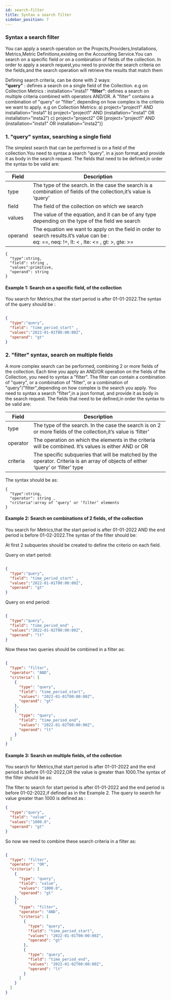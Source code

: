 ```yaml
---
id: search-filter
title: Syntax a search filter
sidebar_position: 7
---
```

### Syntax a search filter


You can apply a search operation on the Projects,Providers,Installations, Metrics,Metric Definitions,existing on the Accounting Service.You can search on a specific field or on a combination of fields of the collection. In order to apply a search request,you need to provide the search criteria on the fields,and the search operation will retrieve the results that match them

Defining search criteria, can be done with 2 ways:  
**"query"** : defines a search on a single field of the Collection. e.g on Collection Metrics : installation="insta1"
**"filter"**: defines a search on multiple criteria combined with operators AND/OR. A "filter" contains a combination of "query" or "filter", depending on how complex is the criterio we want to apply. e.g on Collection Metrics: 
a) project="project1" AND installation="insta1" 
b) project="project1" AND (installation="insta1" OR installation="insta2")
c) project="project2" OR [project="project1" AND (installation="insta1" OR installation="insta2")]

### 1.  "query" syntax, searching a single field
The simplest search that can be performed is on a field of the collection.You need to syntax a search "query", in a json format,and provide it as body in the search request. 
The fields that need to be defined,in order the syntax to be valid are: 

| Field          	| Description   	                   | 
|------------------	|---------------------------------------- |
| type             	| The type of the search. In the case the search is a combination of fields of the collection,it’s value is ‘query’ |
| field         	| The field of the collection on which we search
| values         	| The value of the equation, and it can be of any type depending on the type of the field we search
| operand      	| The equation we want to apply on the field in order to search results.it’s value can be : <br/> eq: ==, neq: !=, lt: < , lte: <= , gt: >, gte: >= 


```
{
  "type":string,
  "field": string ,
  "values":primitive,
  "operand": string
}
```

#### Example 1: Search on a specific field, of the collection
You search for Metrics,that the start period is after 01-01-2022.The syntax of the query should be : 

```json

{
  "type":"query",
  "field": "time_period_start" ,
  "values":"2022-01-01T00:00:00Z",
  "operand": "gt"  
}

```


### 2.  "filter" syntax, search on multiple fields

A more complex search can be performed, combining 2 or more fields of the collection. Each time you apply an AND/OR operation on the fields of the Collection, you need to syntax a "filter". The filter can contain a combination of "query", or a combination of "filter", or a combination of "query"/"filter",depending on how complex is the search you apply.
You need to syntax a search "filter",in a json format, and provide it as body in the search request. 
The fields that need to be defined,in order the syntax to be valid are: 

| Field          	| Description   	                   | 
|------------------	|---------------------------------------- |
| type             	| The type of the search. In the case the search is on 2 or more fields of the collection,it’s value is ‘filter’ |
| operator         	|  The operation on which the elements in the criteria will be combined. It’s values is either AND or OR 
| criteria         	| The specific subqueries that will be matched by the operator. Criteria is an array of objects of either ‘query’ or ‘filter’ type



The syntax should be as:

```
{
  "type":string,
  "operator": string ,
  "criteria":array of ‘query’ or ‘filter’ elements
}

```

#### Example 2: Search on combinations of 2 fields, of the collection
You search for Metrics,that the start period is after 01-01-2022 AND the end period is before 01-02-2022.The syntax of the filter should be: 

At first 2 subqueries should be created to define the criterio on each field. 

Query on start period:

```json

{
  "type":"query",
  "field": "time_period_start" ,
  "values":"2022-01-01T00:00:00Z",
  "operand": "gt"  
}

```
Query on end period: 

```json

{
  "type":"query",
  "field": "time_period_end" ,
  "values":"2022-01-02T00:00:00Z",
  "operand": "lt"  
}

```

Now these two queries should be combined in a filter as: 

```json

{
  "type": "filter",
  "operator": "AND",
  "criteria": [
    {
      "type": "query",
      "field": "time_period_start",
      "values": "2022-01-01T00:00:00Z",
      "operand": "gt"
    },
    {
      "type": "query",
      "field": "time_period_end",
      "values": "2022-01-02T00:00:00Z",
      "operand": "lt"
    }
  ]
}

```

#### Example 3: Search on multiple fields, of the collection
You search for Metrics,that start period is after 01-01-2022 and the end period is before 01-02-2022,OR the value is greater than 1000.The syntax of the filter should be as: 

The filter to search for start period is after 01-01-2022 and the end period is before 01-02-2022,if defined as in the Example 2.
The query to search for value greater than 1000 is defined as :

```json
{
  "type":"query",
  "field": "value" ,
  "values":"1000.0",
  "operand": "gt"  
}
```

So now we need to combine these search criteria in a filter as: 

```json

{
  "type": "filter",
  "operator": "OR",
  "criteria": [
    {
      "type": "query",
      "field": "value",
      "values": "1000.0",
      "operand": "gt"
    },
    {
      "type": "filter",
      "operator": "AND",
      "criteria": [
        {
          "type": "query",
          "field": "time_period_start",
          "values": "2022-01-01T00:00:00Z",
          "operand": "gt"
        },
        {
          "type": "query",
          "field": "time_period_end",
          "values": "2022-01-02T00:00:00Z",
          "operand": "lt"
        }
      ]
    }
  ]
}

```
